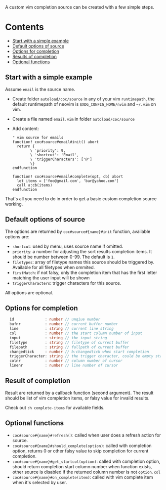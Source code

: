 A custom vim completion source can be created with a few simple steps.

# Contents

* [Start with a simple example](#start-with-a-simple-example)
* [Default options of source](#default-options-of-source)
* [Options for completion](#options-for-completion)
* [Results of completion](#result-of-completion)
* [Optional functions](#optional-functions)

## Start with a simple example

Assume `email` is the source name.

* Create folder `autoload/coc/source` in any of your vim `runtimepath`, the default runtimepath of neovim is `$XDG_CONFIG_HOME/nvim` and `~/.vim` on vim.

* Create a file named `email.vim` in folder `autoload/coc/source`

* Add content:
    ``` vim
    " vim source for emails
    function! coc#source#email#init() abort
      return {
            \ 'priority': 9,
            \ 'shortcut': 'Email',
            \ 'triggerCharacters': ['@']
            \}
    endfunction

    function! coc#source#email#complete(opt, cb) abort
      let items = ['foo@gmail.com', 'bar@yahoo.com']
      call a:cb(items)
    endfunction
    ```
That's all you need to do in order to get a basic custom completion source working.

## Default options of source

The options are returned by `coc#source#{name}#init` function, available options are:

* `shortcut`: used by menu, uses source name if omitted.
* `priority`: a number for adjusting the sort results completion items. It should be number between 0-99. The  default is `1`.
* `filetypes`: array of filetype names this source should be triggered by. Available for all filetypes when ommited.
* `firstMatch`: if not falsy, only the completion item that has the first letter matching the user input will be shown
* `triggerCharacters`: trigger characters for this source.

All options are optional.

## Options for completion

``` typescript
  id              : number // unqiue number
  bufnr           : number // current buffer number
  line            : string // current line string
  col             : number // the start column number of input
  input           : string // the input string
  filetype        : string // filetype of current buffer
  filepath        : string // fullpath of current buffer
  changedtick     : number // b:changedtick when start completion
  triggerCharacter: string // the trigger character, could be empty string of single character
  colnr           : number // column number of cursor 
  linenr          : number // line number of cursor
```

## Result of completion

Result are returned by a callback function (second argument). The result should be list of vim completion items, or falsy value for invalid results.

Check out `:h complete-items` for available fields.

## Optional functions

* `coc#source#{name}#refresh()`: called when user does a refresh action for source.
* `coc#source#{name}#should_complete(option)`: called with completion option, returns 0 or other falsy value to skip completion for current completion.
* `coc#source#{name}#get_startcol(option)`: called with completion option, should return completion start column number when function exists, other source is disabled if the returned column number is not `option.col`
* `coc#source#{name}#on_complete(item)`: called with vim complete item when it's selected by user.